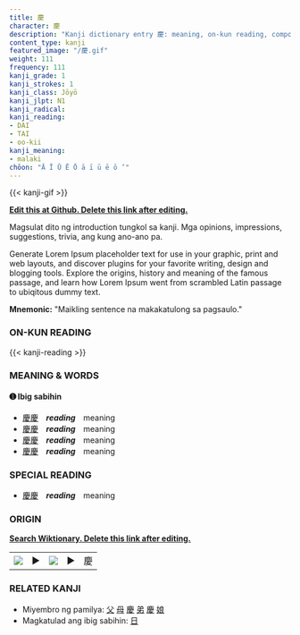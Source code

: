 ```yaml
---
title: 慶
character: 慶
description: "Kanji dictionary entry 慶: meaning, on-kun reading, compounds, origin, related kanji"
content_type: kanji
featured_image: "/慶.gif"
weight: 111
frequency: 111
kanji_grade: 1
kanji_strokes: 1
kanji_class: Jōyō
kanji_jlpt: N1
kanji_radical: 
kanji_reading: 
- DAI
- TAI
- oo-kii
kanji_meaning:
- malaki
chōon: "Ā Ī Ū Ē Ō ā ī ū ē ō ’"
---
```

[//]: # (Don't edit the line below. Kanji animated GIF code is automatically generated.)
{{< kanji-gif >}}

[//]: # (Edit below this line.)

**[Edit this at Github. Delete this link after editing.](https://github.com/tim0g/tim/tree/main/content/kanji/慶/index.md)**

Magsulat dito ng introduction tungkol sa kanji. Mga opinions, impressions, suggestions, trivia, ang kung ano-ano pa.

Generate Lorem Ipsum placeholder text for use in your graphic, print and web layouts, and discover plugins for your favorite writing, design and blogging tools. Explore the origins, history and meaning of the famous passage, and learn how Lorem Ipsum went from scrambled Latin passage to ubiqitous dummy text.
 
**Mnemonic:** "Maikling sentence na makakatulong sa pagsaulo."

### ON-KUN READING

[//]: # (Don't edit the line below. ON-KUN READING code is automatically generated.)
{{< kanji-reading >}}

### MEANING & WORDS

#### ➊ **Ibig sabihin**
  - [慶](../慶)[慶](../慶)　***reading***　meaning
  - [慶](../慶)[慶](../慶)　***reading***　meaning
  - [慶](../慶)[慶](../慶)　***reading***　meaning
  - [慶](../慶)[慶](../慶)　***reading***　meaning

### SPECIAL READING
  - [慶](../慶)[慶](../慶)　***reading***　meaning

### ORIGIN

**[Search Wiktionary. Delete this link after editing.](https://wiktionary.org/wiki/慶)**
<table class="kanji-table"><tr><td>
<img src="60px-慶-bronze.svg.png">
</td><td>▶</td><td>
<img src="60px-慶-oracle.svg.png">
</td><td>▶</td>
<td class="kanji-origin">慶</td>
</tr></table>

### RELATED KANJI
- Miyembro ng pamilya: [父](../父) [母](../母) [慶](../慶) [弟](../弟) [慶](../慶) [娘](../娘)
- Magkatulad ang ibig sabihin: [日](../日)
